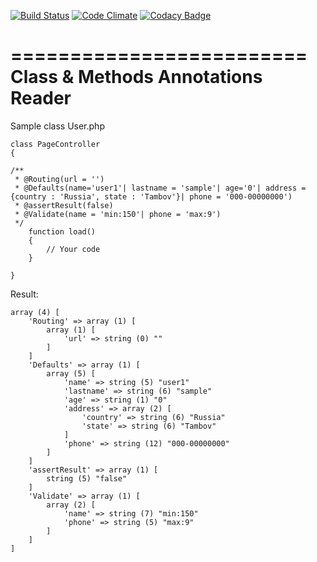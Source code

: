 [![Build Status](https://travis-ci.org/Jagepard/Rudra-Annotations.svg?branch=master)](https://travis-ci.org/Jagepard/Rudra-Annotations)
[![Code Climate](https://lima.codeclimate.com/github/Jagepard/Rudra-Annotations/badges/gpa.svg)](https://lima.codeclimate.com/github/Jagepard/Rudra-Annotations)
[![Codacy Badge](https://api.codacy.com/project/badge/Grade/af16eedc760948a8b0458e7cce92aed3)](https://www.codacy.com/app/Jagepard/Rudra-Annotations?utm_source=github.com&amp;utm_medium=referral&amp;utm_content=Jagepard/Rudra-Annotations&amp;utm_campaign=Badge_Grade)

=========================
Class & Methods Annotations Reader
===

Sample class User.php

    class PageController
    {
    
    /**
     * @Routing(url = '')
     * @Defaults(name='user1'| lastname = 'sample'| age='0'| address = {country : 'Russia', state : 'Tambov'}| phone = '000-00000000')
     * @assertResult(false)
     * @Validate(name = 'min:150'| phone = 'max:9')
     */
        function load()
        {
            // Your code
        }
        
    }

Result:

    array (4) [
        'Routing' => array (1) [
            array (1) [
                'url' => string (0) ""
            ]
        ]
        'Defaults' => array (1) [
            array (5) [
                'name' => string (5) "user1"
                'lastname' => string (6) "sample"
                'age' => string (1) "0"
                'address' => array (2) [
                    'country' => string (6) "Russia"
                    'state' => string (6) "Tambov"
                ]
                'phone' => string (12) "000-00000000"
            ]
        ]
        'assertResult' => array (1) [
            string (5) "false"
        ]
        'Validate' => array (1) [
            array (2) [
                'name' => string (7) "min:150"
                'phone' => string (5) "max:9"
            ]
        ]
    ]
    
